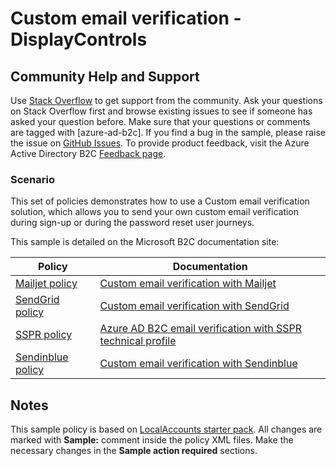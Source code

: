 # Custom email verification - DisplayControls

## Community Help and Support

Use [Stack Overflow](https://stackoverflow.com/questions/tagged/azure-ad-b2c) to get support from the community. Ask your questions on Stack Overflow first and browse existing issues to see if someone has asked your question before. Make sure that your questions or comments are tagged with [azure-ad-b2c].
If you find a bug in the sample, please raise the issue on [GitHub Issues](https://github.com/azure-ad-b2c/samples/issues).
To provide product feedback, visit the Azure Active Directory B2C [Feedback page](https://feedback.azure.com/forums/169401-azure-active-directory?category_id=160596).

### Scenario

This set of policies demonstrates how to use a Custom email verification solution, which allows you to send your own custom email verification during sign-up or during the password reset user journeys.

This sample is detailed on the Microsoft B2C documentation site:

| Policy                                 | Documentation                                                                                                                                   |
|----------------------------------------|-------------------------------------------------------------------------------------------------------------------------------------------------|
| [Mailjet policy](policy/Mailjet)       | [Custom email verification with Mailjet](https://docs.microsoft.com/azure/active-directory-b2c/custom-email-mailjet)                             |
| [SendGrid policy](policy/SendGrid)     | [Custom email verification with SendGrid](https://docs.microsoft.com/azure/active-directory-b2c/custom-email-sendgrid)                          |
| [SSPR policy](policy/SSPR)             | [Azure AD B2C email verification with SSPR technical profile](https://docs.microsoft.com/azure/active-directory-b2c/aad-sspr-technical-profile) |
| [Sendinblue policy](policy/Sendinblue) | [Custom email verification with Sendinblue](Sendinblue.md)        



## Notes

This sample policy is based on [LocalAccounts starter pack](https://github.com/Azure-Samples/active-directory-b2c-custom-policy-starterpack/tree/master/LocalAccounts). All changes are marked with **Sample:** comment inside the policy XML files. Make the necessary changes in the **Sample action required** sections. 
